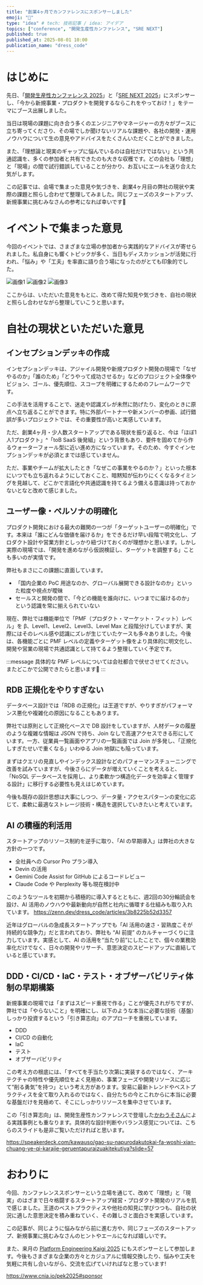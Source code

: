 ```yaml
---
title: "創業4ヶ月でカンファレンスにスポンサーしました"
emoji: "🦋"
type: "idea" # tech: 技術記事 / idea: アイデア
topics: ["conference", "開発生産性カンファレンス", "SRE NEXT"]
published: true
published_at: 2025-08-01 10:00
publication_name: "dress_code"
---
```


# はじめに

先日、「[開発生産性カンファレンス 2025](https://dev-productivity-con.findy-code.io/2025)」と「[SRE NEXT 2025](https://sre-next.dev/2025/)」にスポンサーし、「今から新規事業・プロダクトを開発するならこれをやっておけ！」をテーマにブース出展しました。

当日は現場の課題に向き合う多くのエンジニアやマネージャーの方々がブースに立ち寄ってくださり、その場でしか聞けないリアルな課題や、各社の開発・運用ノウハウについて生の意見やアドバイスをたくさんいただくことができました。

また、「理想論と現実のギャップに悩んでいるのは自社だけではない」という共通認識を、多くの参加者と共有できたのも大きな収穫です。どの会社も「理想」と「現場」の間で試行錯誤していることが分かり、お互いにエールを送り合えた気がします。

この記事では、会場で集まった意見や気づきを、創業4ヶ月目の弊社の現状や実際の課題と照らし合わせて整理してみました。同じフェーズのスタートアップ、新規事業に挑むみなさんの参考になれば幸いです👋

# イベントで集まった意見

今回のイベントでは、さまざまな立場の参加者から実践的なアドバイスが寄せられました。私自身にも響くトピックが多く、当日もディスカッションが活発に行われ、「悩み」や「工夫」を率直に語り合う場になったのがとても印象的でした。

![画像1](/images/startup-4months-conference/1.jpg)
![画像2](/images/startup-4months-conference/2.jpg)
![画像3](/images/startup-4months-conference/3.jpg)

ここからは、いただいた意見をもとに、改めて得た知見や気づきを、自社の現状と照らし合わせながら整理していこうと思います。

# 自社の現状といただいた意見

## インセプションデッキの作成

インセプションデッキは、アジャイル開発や新規プロダクト開発の現場で「なぜやるのか」「誰のため」「どうやって成功させるか」などのプロジェクト全体像やビジョン、ゴール、優先順位、スコープを明確にするためのフレームワークです。

この手法を活用することで、迷走や認識ズレが未然に防げたり、変化のときに原点へ立ち返ることができます。特に外部パートナーや新メンバーの参画、試行錯誤が多いプロジェクトでは、その重要性が高いと実感しています。

ただ、創業4ヶ月・少人数スタートアップである現状を振り返ると、今は「ほぼ1人1プロダクト」^「toB SaaS 後発組」という背景もあり、要件を固めてから作るウォーターフォール型に近い進め方になっています。そのため、今すぐインセプションデッキが必須とまでは感じていません。

ただ、事業やチームが拡大したとき「なぜこの事業をやるのか？」といった根本にいつでも立ち返れるようにしておくこと、暗黙知が伝わりにくくなるタイミングを見越して、どこかで言語化や共通認識を持てるよう備える意識は持っておかないとなと改めて感じました。

## ユーザー像・ペルソナの明確化

プロダクト開発における最大の難関の一つが「ターゲットユーザーの明確化」です。本来は「誰にどんな価値を届けるか」をできるだけ早い段階で明文化し、プロダクト設計や営業方針としっかり紐づけておくのが理想かと思います。しかし実際の現場では、「開発を進めながら仮説検証し、ターゲットを調整する」ことも多いのが実情です。

弊社もまさにこの課題に直面しています。

- 「国内企業の PoC 用途なのか、グローバル展開できる設計なのか」といった粒度や視点が曖昧
- セールスと開発の間で、「今どの機能を誰向けに、いつまでに届けるのか」という認識を常に揃えられていない

現在、弊社では機能単位で「PMF（プロダクト・マーケット・フィット）レベル」を β、Level1、Level2、Level3、Level Max と段階分けしていますが、実際にはそのレベル感や認識にズレが生じていたケースも多々ありました。今後は、各機能ごとに PMF レベルの定義やターゲット像をより具体的に明文化し、開発や営業の現場で共通認識として持てるよう整理していく予定です。

:::message
具体的な PMF レベルについては会社都合で伏せさせてください。またどこかで公開できたらと思います🙏
:::

## RDB 正規化をやりすぎない

データベース設計では「RDB の正規化」は王道ですが、やりすぎがパフォーマンス悪化や複雑化の原因になることもあります。

弊社では原則として正規化ベースで DB 設計をしていますが、人材データの履歴のような複雑な情報は JSON で持ち、Join なしで高速アクセスできる形にしています。一方、従業員一覧画面やアプリの一覧画面では Join が多発し、「正規化しすぎたせいで重くなる」いわゆる Join 地獄にも陥っています。

まずはクエリの見直しやインデックス設計などのパフォーマンスチューニングで改善を試みていますが、今後さらにデータが増えていくことを考えると、「NoSQL データベースを採用し、より柔軟かつ構造化データを効率よく管理する設計」に移行する必要性も見えはじめています。

今後も既存の設計思想は大事にしつつ、データ量・アクセスパターンの変化に応じて、柔軟に最適なストレージ技術・構造を選択していきたいと考えています。

## AI の積極的利活用

スタートアップのリソース制約を逆手に取り、「AI の早期導入」は弊社の大きな方針の一つです。

- 全社員への Cursor Pro プラン導入
- Devin の活用
- Gemini Code Assist for GitHub によるコードレビュー
- Claude Code や Perplexity 等も現在検討中

このようなツールを初期から積極的に導入するとともに、週2回の30分輪読会を設け、AI 活用のノウハウや最新動向が自然と社内に循環する仕組みも取り入れています。
https://zenn.dev/dress_code/articles/3b8225b52d3357

近年はグローバルの急成長スタートアップでも「AI 活用の速さ・習熟度こそが持続的な競争力」だと言われており、弊社も “AI 前提” のカルチャーづくりに注力しています。実感として、AI の活用を“当たり前”にしたことで、個々の業務効率化だけでなく、日々の開発やリサーチ、意思決定のスピードアップに直結していると感じています。

## DDD・CI/CD・IaC・テスト・オブザーバビリティ体制の早期構築

新規事業の現場では「まずはスピード重視で作る」ことが優先されがちですが、弊社では「やらないこと」を明確にし、以下のような本当に必要な技術（基盤）しっかり投資するという「引き算志向」のアプローチを重視しています。

- DDD
- CI/CD の自動化
- IaC
- テスト
- オブザーバビリティ

この考え方の根底には、「すべてを手当たり次第に実装するのではなく、アーキテクチャの特性や優先順位をよく見極め、事業フェーズや開発リソースに応じて“削る勇気”を持つ」という考え方があります。安易に最新トレンドやベストプラクティスを全て取り入れるのではなく、自分たちの今とこれからに本当に必要な基盤だけを見極めて、そこにしっかりリソースを集中させています。

この「引き算志向」は、開発生産性カンファレンスで登壇した[かわうそさん](https://zenn.dev/syoryu89)による実践事例とも重なります。具体的な設計判断やバランス感覚については、こちらのスライドも是非ご覧いただければと思います。

https://speakerdeck.com/kawauso/gao-su-napurodakutokai-fa-woshi-xian-chuang-ye-qi-karajie-geruentapuraizuakitekutiya?slide=57

# おわりに

今回、カンファレンススポンサーという立場を通じて、改めて「理想」と「現実」のはざまで日々格闘するスタートアップ経営・プロダクト開発のリアルを肌で感じました。王道のベストプラクティスや他社の知見に学びつつも、自社の状況に適した意思決定を積み重ねていく、その難しさと面白さを実感しています。

この記事が、同じように悩みながら前に進む方や、同じフェーズのスタートアップ、新規事業に挑むみなさんのヒントやエールになれば嬉しいです。

また、来月の [Platform Engineering Kaigi 2025](https://www.cnia.io/pek2025) にもスポンサーとして参加します。今後もさまざまな企業の方々とカジュアルに情報交換したり、悩みや工夫を気軽に共有し合いながら、交流を広げていければなと思っています!

https://www.cnia.io/pek2025#sponsor
